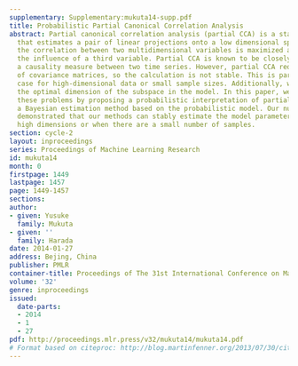 ```yaml
---
supplementary: Supplementary:mukuta14-supp.pdf
title: Probabilistic Partial Canonical Correlation Analysis
abstract: Partial canonical correlation analysis (partial CCA) is a statistical method
  that estimates a pair of linear projections onto a low dimensional space, where
  the correlation between two multidimensional variables is maximized after eliminating
  the influence of a third variable. Partial CCA is known to be closely related to
  a causality measure between two time series. However, partial CCA requires the inverses
  of covariance matrices, so the calculation is not stable. This is particularly the
  case for high-dimensional data or small sample sizes. Additionally, we cannot estimate
  the optimal dimension of the subspace in the model. In this paper, we have addressed
  these problems by proposing a probabilistic interpretation of partial CCA and deriving
  a Bayesian estimation method based on the probabilistic model. Our numerical experiments
  demonstrated that our methods can stably estimate the model parameters, even in
  high dimensions or when there are a small number of samples.
section: cycle-2
layout: inproceedings
series: Proceedings of Machine Learning Research
id: mukuta14
month: 0
firstpage: 1449
lastpage: 1457
page: 1449-1457
sections: 
author:
- given: Yusuke
  family: Mukuta
- given: ''
  family: Harada
date: 2014-01-27
address: Bejing, China
publisher: PMLR
container-title: Proceedings of The 31st International Conference on Machine Learning
volume: '32'
genre: inproceedings
issued:
  date-parts:
  - 2014
  - 1
  - 27
pdf: http://proceedings.mlr.press/v32/mukuta14/mukuta14.pdf
# Format based on citeproc: http://blog.martinfenner.org/2013/07/30/citeproc-yaml-for-bibliographies/
---
```

